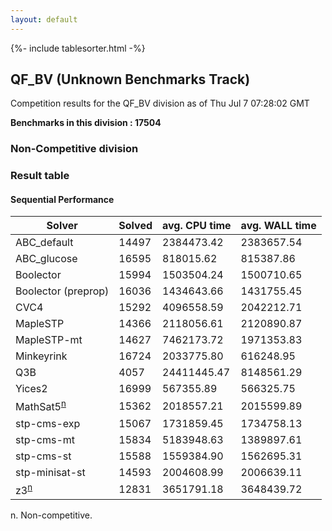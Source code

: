 ```yaml
---
layout: default
---
```

{%- include tablesorter.html -%}

##  QF_BV (Unknown Benchmarks Track)

Competition results for the QF_BV division as of Thu Jul 7 07:28:02 GMT

**Benchmarks in this division : 17504** 

###  Non-Competitive division 
### Result table
 




#### Sequential Performance
<table id="unknown" class="result sorted">
<thead>
<tr>
<th class="center">Solver</th>
<th class="center">Solved</th>
<th class="center">avg. CPU time </th>
<th class="center">avg. WALL time </th>
</tr>
</thead>
<tr>
<td>ABC_default</td>
<td class="right">14497</td>
<td class="right">2384473.42</td>
<td class="right">2383657.54</td>
</tr>
<tr>
<td>ABC_glucose</td>
<td class="right">16595</td>
<td class="right">818015.62</td>
<td class="right">815387.86</td>
</tr>
<tr>
<td>Boolector</td>
<td class="right">15994</td>
<td class="right">1503504.24</td>
<td class="right">1500710.65</td>
</tr>
<tr>
<td>Boolector (preprop)</td>
<td class="right">16036</td>
<td class="right">1434643.66</td>
<td class="right">1431755.45</td>
</tr>
<tr>
<td>CVC4</td>
<td class="right">15292</td>
<td class="right">4096558.59</td>
<td class="right">2042212.71</td>
</tr>
<tr>
<td>MapleSTP</td>
<td class="right">14366</td>
<td class="right">2118056.61</td>
<td class="right">2120890.87</td>
</tr>
<tr>
<td>MapleSTP-mt</td>
<td class="right">14627</td>
<td class="right">7462173.72</td>
<td class="right">1971353.83</td>
</tr>
<tr>
<td>Minkeyrink</td>
<td class="right">16724</td>
<td class="right">2033775.80</td>
<td class="right">616248.95</td>
</tr>
<tr>
<td>Q3B</td>
<td class="right">4057</td>
<td class="right">24411445.47</td>
<td class="right">8148561.29</td>
</tr>
<tr>
<td>Yices2</td>
<td class="right">16999</td>
<td class="right">567355.89</td>
<td class="right">566325.75</td>
</tr>
<tr>
<td>MathSat5<SUP><a href="#fn">n</a></SUP>
</td>
<td class="right">15362</td>
<td class="right">2018557.21</td>
<td class="right">2015599.89</td>
</tr>
<tr>
<td>stp-cms-exp</td>
<td class="right">15067</td>
<td class="right">1731859.45</td>
<td class="right">1734758.13</td>
</tr>
<tr>
<td>stp-cms-mt</td>
<td class="right">15834</td>
<td class="right">5183948.63</td>
<td class="right">1389897.61</td>
</tr>
<tr>
<td>stp-cms-st</td>
<td class="right">15588</td>
<td class="right">1559384.90</td>
<td class="right">1562695.31</td>
</tr>
<tr>
<td>stp-minisat-st</td>
<td class="right">14593</td>
<td class="right">2004608.99</td>
<td class="right">2006639.11</td>
</tr>
<tr>
<td>z3<SUP><a href="#fn">n</a></SUP>
</td>
<td class="right">12831</td>
<td class="right">3651791.18</td>
<td class="right">3648439.72</td>
</tr>
</table>
<span id="fn"> n. Non-competitive.</span>


